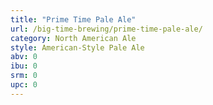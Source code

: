 ```yaml
---
title: "Prime Time Pale Ale"
url: /big-time-brewing/prime-time-pale-ale/
category: North American Ale
style: American-Style Pale Ale
abv: 0
ibu: 0
srm: 0
upc: 0
---
```


